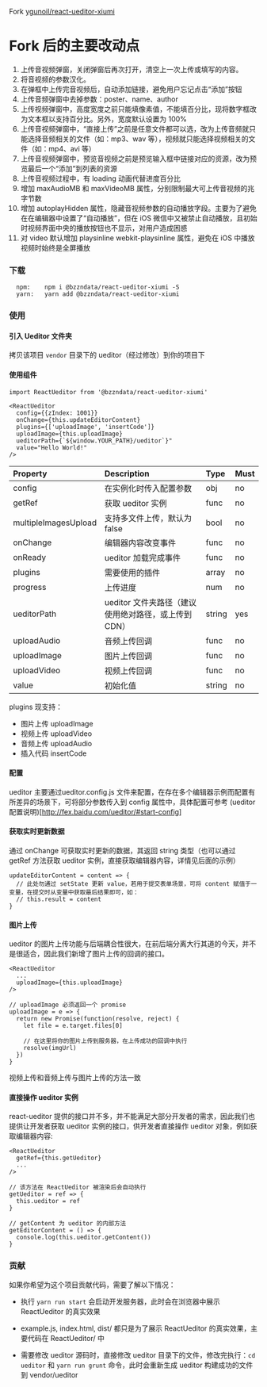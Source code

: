 Fork [ygunoil/react-ueditor-xiumi](https://gitee.com/ygunoil/react-ueditor-xiumi/)

# Fork 后的主要改动点
1. 上传音视频弹窗，关闭弹窗后再次打开，清空上一次上传或填写的内容。
2. 将音视频的参数汉化。
3. 在弹框中上传完音视频后，自动添加链接，避免用户忘记点击“添加”按钮
4. 上传音频弹窗中去掉参数：poster、name、author
5. 上传视频弹窗中，高度宽度之前只能填像素值，不能填百分比，现将数字框改为文本框以支持百分比。另外，宽度默认设置为 100%
6. 上传音视频弹窗中，“直接上传”之前是任意文件都可以选，改为上传音频就只能选择音频相关的文件（如：mp3、wav 等），视频就只能选择视频相关的文件（如：mp4、avi 等）
7. 上传音视频弹窗中，预览音视频之前是预览输入框中链接对应的资源，改为预览最后一个“添加”到列表的资源
8. 上传音视频过程中，有 loading 动画代替进度百分比
9. 增加 maxAudioMB 和 maxVideoMB 属性，分别限制最大可上传音视频的兆字节数
10. 增加 autoplayHidden 属性，隐藏音视频参数的自动播放字段。主要为了避免在在编辑器中设置了“自动播放”，但在 iOS 微信中又被禁止自动播放，且初始时视频界面中央的播放按钮也不显示，对用户造成困惑
11. 对 video 默认增加 playsinline webkit-playsinline 属性，避免在 iOS 中播放视频时始终是全屏播放

### 下载
```
  npm:    npm i @bzzndata/react-ueditor-xiumi -S
  yarn:   yarn add @bzzndata/react-ueditor-xiumi
```

### 使用
#### 引入 Ueditor 文件夹

拷贝该项目 `vendor` 目录下的 ueditor（经过修改）到你的项目下

#### 使用组件
```
import ReactUeditor from '@bzzndata/react-ueditor-xiumi'

<ReactUeditor
  config={{zIndex: 1001}}
  onChange={this.updateEditorContent}
  plugins={['uploadImage', 'insertCode']}
  uploadImage={this.uploadImage}
  ueditorPath={`${window.YOUR_PATH}/ueditor`}"
  value="Hello World!"
/>
```

Property             | Description                                  | Type   | Must
:------------------- | :------------------------------------------- | :----- | :------
config               | 在实例化时传入配置参数                           | obj   | no
getRef               | 获取 ueditor 实例                             | func  | no
multipleImagesUpload | 支持多文件上传，默认为 false                     | bool  | no
onChange             | 编辑器内容改变事件                               | func  | no
onReady              | ueditor 加载完成事件                            | func  | no
plugins              | 需要使用的插件                                  | array | no
progress             | 上传进度                                       | num   | no
ueditorPath          | ueditor 文件夹路径（建议使用绝对路径，或上传到 CDN）| string | yes
uploadAudio          | 音频上传回调                                    | func  | no
uploadImage          | 图片上传回调                                    | func  | no
uploadVideo          | 视频上传回调                                    | func  | no
value                | 初始化值                                       | string | no

plugins 现支持：
- 图片上传 uploadImage
- 视频上传 uploadVideo
- 音频上传 uploadAudio
- 插入代码 insertCode

#### 配置
ueditor 主要通过ueditor.config.js 文件来配置，在存在多个编辑器示例而配置有所差异的场景下，可将部分参数传入到 config 属性中，具体配置可参考 (ueditor 配置说明)[http://fex.baidu.com/ueditor/#start-config]


#### 获取实时更新数据
通过 onChange 可获取实时更新的数据，其返回 string 类型（也可以通过 getRef 方法获取 ueditor 实例，直接获取编辑器内容，详情见后面的示例）

```
updateEditorContent = content => {
  // 此处勿通过 setState 更新 value，若用于提交表单场景，可将 content 赋值于一变量，在提交时从变量中获取最后结果即可，如：
  // this.result = content
}
```

#### 图片上传
ueditor 的图片上传功能与后端耦合性很大，在前后端分离大行其道的今天，并不是很适合，因此我们新增了图片上传的回调的接口。

```
<ReactUeditor
  ...
  uploadImage={this.uploadImage}
/>

// uploadImage 必须返回一个 promise
uploadImage = e => {
  return new Promise(function(resolve, reject) {
    let file = e.target.files[0]

    // 在这里将你的图片上传到服务器，在上传成功的回调中执行
    resolve(imgUrl)
  })
}
```
视频上传和音频上传与图片上传的方法一致

#### 直接操作 ueditor 实例
react-ueditor 提供的接口并不多，并不能满足大部分开发者的需求，因此我们也提供让开发者获取 ueditor 实例的接口，供开发者直接操作 ueditor 对象，例如获取编辑器内容:

```
<ReactUeditor
  getRef={this.getUeditor}
  ...
/>

// 该方法在 ReactUeditor 被渲染后会自动执行
getUeditor = ref => {
  this.ueditor = ref
}

// getContent 为 ueditor 的内部方法
getEditorContent = () => {
  console.log(this.ueditor.getContent())
}
```

### 贡献
如果你希望为这个项目贡献代码，需要了解以下情况：

- 执行 `yarn run start` 会启动开发服务器，此时会在浏览器中展示 ReactUeditor 的真实效果

- example.js, index.html, dist/ 都只是为了展示 ReactUeditor 的真实效果，主要代码在 ReactUeditor/ 中

- 需要修改 ueditor 源码时，直接修改 ueditor 目录下的文件，修改完执行：`cd ueditor` 和 `yarn run grunt` 命令，此时会重新生成 ueditor 构建成功的文件到 vendor/ueditor
